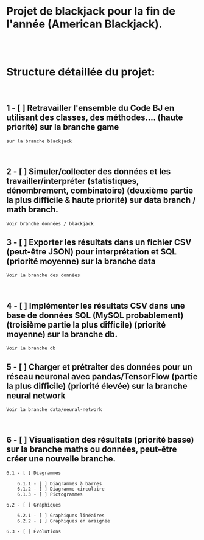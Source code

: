 # **Projet de blackjack pour la fin de l'année (American Blackjack)**.

<br><br>

# **Structure détaillée du projet:**

<br>

## 1 - [ ] Retravailler l'ensemble du Code BJ en utilisant des classes, des méthodes.... (haute priorité) sur la branche game

    sur la branche blackjack

<br>

## 2 - [ ] Simuler/collecter des données et les travailler/interpréter (statistiques, dénombrement, combinatoire) (deuxième partie la plus difficile & haute priorité) sur data branch / math branch.

    Voir branche données / blackjack

## 3 - [ ] Exporter les résultats dans un fichier CSV (peut-être JSON) pour interprétation et SQL (priorité moyenne) sur la branche data

    Voir la branche des données

<br>

## 4 - [ ] Implémenter les résultats CSV dans une base de données SQL (MySQL probablement) (troisième partie la plus difficile) (priorité moyenne) sur la branche db.

    Voir la branche db

## 5 - [ ] Charger et prétraiter des données pour un réseau neuronal avec pandas/TensorFlow (partie la plus difficile) (priorité élevée) sur la branche neural network

    Voir la branche data/neural-network

<br>

## 6 - [ ] Visualisation des résultats (priorité basse) sur la branche maths ou données, peut-être créer une nouvelle branche.

    6.1 - [ ] Diagrammes

        6.1.1 - [ ] Diagrammes à barres
        6.1.2 - [ ] Diagramme circulaire
        6.1.3 - [ ] Pictogrammes

    6.2 - [ ] Graphiques

        6.2.1 - [ ] Graphiques linéaires
        6.2.2 - [ ] Graphiques en araignée

    6.3 - [ ] Évolutions
